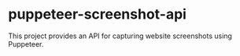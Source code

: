 # puppeteer-screenshot-api
This project provides an API for capturing website screenshots using Puppeteer.
